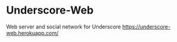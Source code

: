 # Underscore-Web
Web server and social network for Underscore
https://underscore-web.herokuapp.com/
